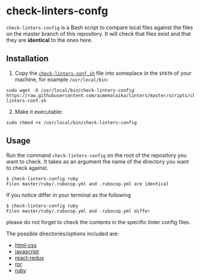 # check-linters-confg

`check-linters-config` is a Bash script to compare local files against the files on the master branch of this repository. It will check that files exist and that they are **identical** to the ones here.

## Installation

1. Copy the [`check-linters-conf.sh`](check-linters-conf.sh) file into someplace in the `$PATH` of your machine, for example `/usr/local/bin`:

```
sudo wget -O /usr/local/bin/check-linters-config https://raw.githubusercontent.com/aimemalaika/linters/master/scripts/check-linters-conf.sh
```

2. Make it executable:

```
sudo chmod +x /usr/local/bin/check-linters-config
```

## Usage

Run the command `check-linters-config` on the root of the repository you want to check. It takes as an argument the name of the directory you want to check against.

```
$ check-linters-config ruby
Files master/ruby/.rubocop.yml and .rubocop.yml are identical
```

If you notice differ in your terminal as the following 


```
$ check-linters-config ruby
Files master/ruby/.rubocop.yml and .rubocop.yml differ
```
please do not forget to check the contents in the specific linter config files.

The possible directories/options included are:

- [html-css](https://github.com/aimemalaika/linters/tree/master/html-css)
- [javascript](https://github.com/aimemalaika/linters/tree/master/javascript)
- [react-redux](https://github.com/aimemalaika/linters/tree/master/react-redux)
- [ror](https://github.com/aimemalaika/linters/tree/master/ror)
- [ruby](https://github.com/aimemalaika/linters/tree/master/ruby)

